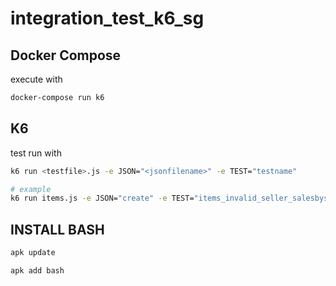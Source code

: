 # integration_test_k6_sg


## Docker Compose

execute with 

```bash
docker-compose run k6
```

## K6

test run with

```bash
k6 run <testfile>.js -e JSON="<jsonfilename>" -e TEST="testname"

# example
k6 run items.js -e JSON="create" -e TEST="items_invalid_seller_salesbysalesman"
```


## INSTALL BASH 

```sh
apk update

apk add bash
```